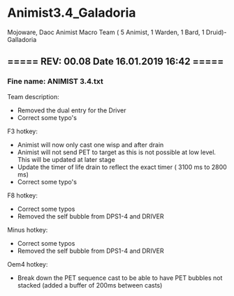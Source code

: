 # Animist3.4_Galadoria
Mojoware, Daoc Animist Macro Team ( 5 Animist, 1 Warden, 1 Bard, 1 Druid)- Galladoria


## ===== REV: 00.08 Date 16.01.2019 16:42 =====

### Fine name: ANIMIST 3.4.txt

Team description:
  - Removed the dual entry for the Driver
  - Correct some typo's

F3 hotkey:
- Animist will now only cast one wisp and after drain 
- Animist will not send PET to target as this is not possible at low level. This will be updated at later stage
- Update the timer of life drain to reflect the exact timer ( 3100 ms to 2800 ms)
- Correct some typo's

F8 hotkey:
- Correct some typos
- Removed the self bubble from DPS1-4 and DRIVER

Minus hotkey:
- Correct some typos
- Removed the self bubble from DPS1-4 and DRIVER

Oem4 hotkey:
- Break down the PET sequence cast to be able to have PET bubbles not stacked (added a buffer of 200ms between casts)
